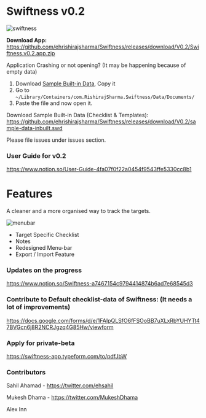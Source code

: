 # Swiftness v0.2 

![swiftness](https://image.ibb.co/i6qBcT/mac_os_swiftness.png)


**Download App:** https://github.com/ehrishirajsharma/Swiftness/releases/download/V0.2/Swiftness.v0.2.app.zip

Application Crashing or not opening? (It may be happening because of empty data)

1. Download [Sample Built-in Data](https://github.com/ehrishirajsharma/Swiftness/releases/download/V0.2/sample-data-inbuilt.swd), Copy it
2. Go to `~/Library/Containers/com.RishirajSharma.Swiftness/Data/Documents/`
3. Paste the file and now open it.


Download Sample Built-in Data (Checklist & Templates): https://github.com/ehrishirajsharma/Swiftness/releases/download/V0.2/sample-data-inbuilt.swd

Please file issues under issues section.

### **User Guide for v0.2**

https://www.notion.so/User-Guide-4fa07f0f22a0454f9543ffe5330cc8b1

  
# Features

A cleaner and a more organised way to track the targets.

![menubar](https://preview.ibb.co/kj7Sj8/Screen_Shot_2018_07_13_at_10_34_02_PM.png)

- Target Specific Checklist
- Notes
- Redesigned Menu-bar
- Export / Import Feature


### Updates on the progress

https://www.notion.so/Swiftness-a7467154c9794414874b6ad7e68545d3



### Contribute to Default checklist-data of Swiftness: (It needs a lot of improvements)

https://docs.google.com/forms/d/e/1FAIpQLSfO6fFSOoBB7uXLxRbYUHYTt47BVGcn6j8R2NCRJgzq4G85Hw/viewform



### Apply for private-beta

https://swiftness-app.typeform.com/to/pdfJbW



### Contributors 

Sahil Ahamad - https://twitter.com/ehsahil

Mukesh Dhama - https://twitter.com/MukeshDhama

Alex Inn
